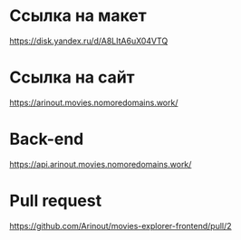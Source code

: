 # Ссылка на макет
https://disk.yandex.ru/d/A8LItA6uX04VTQ

# Ссылка на сайт
https://arinout.movies.nomoredomains.work/

# Back-end
https://api.arinout.movies.nomoredomains.work/

# Pull request
https://github.com/Arinout/movies-explorer-frontend/pull/2
